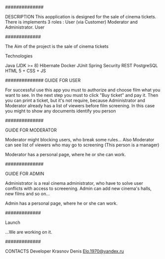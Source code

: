 ##############

DESCRIPTION This aopplication is designed for the sale of cinema tickets. There is implements 3 roles : User (via Customer) Moderator and Administrator. User

############# 

The Aim of the project is the sale of cinema tickets

Technologies

Java (JDK >= 8) Hibernate Docker JUnit Spring Security REST PostgreSQL HTML 5 + CSS + JS

############## GUIDE FOR USER


For successful use this app you must to authorize and choose film what you want to see. In the next step you must to click "Buy ticket" and pay it. Then you can print a ticket, but it's not require, because Administrator and Moderator already has a list of viewers before film screening. In this case you might to show any documents identify you person

##############

GUIDE FOR MODERATOR

Moderator might blocking users, who break some rules... Also Moderator can see list of viewers who may go to screening (This person is a manager)

Moderator has a personal page, where he or she can work.

##############

GUIDE FOR ADMIN

Administrator is a real cinema administrator, who have to solve user conflicts with access to screeening. Admin can add new cinema's halls, new films and so on...

Admin has a personal page, where he or she can work.

############# 

Launch

...We are working on it.

############# 

CONTACTS Developer Krasnov Denis Elo.1970@yandex.ru